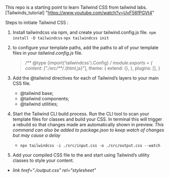 This repo is a starting point to learn Tailwind CSS from tailwind labs.
[Tailwinds_tutorial] "https://www.youtube.com/watch?v=UvF56fPGVt4"

Steps to initiate Tailwind CSS :

1. Install tailwindcss via npm, and create your tailwind.config.js file. 
    `npm install -D tailwindcss`
    `npx tailwindcss init `
    
2. to configure your template paths, add the paths to all of your template files in your *tailwind.config.js* file.
    > /** @type {import('tailwindcss').Config} */
    >   module.exports = {
    >    content: ["./src/**/*.{html,js}"],
    >    theme: {
    >       extend: {},
    >    },
    >    plugins: [],
    >    }

3. Add the @tailwind directives for each of Tailwind’s layers to your main CSS file.
   - @tailwind base;
   - @tailwind components;
   - @tailwind utilities;

4. Start the Tailwind CLI build process. Run the CLI tool to scan your template files for classes and build your CSS. In terminal this will trigger a rebuild so that changes made are automatically shown in preview.  *This command can also be added to package.json to keep watch of changes but may cause a delay*

   - `npx tailwindcss -i ./src/input.css -o ./src/output.css --watch`

5. Add your compiled CSS file to the <head> and start using Tailwind’s utility classes to style your content.

  - *link href="./output.css" rel="stylesheet"*
    